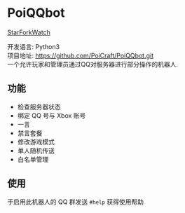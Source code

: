 # PoiQQbot 

<a class="github-button" href="https://github.com/PoiCraft/PoiQQBot" data-icon="octicon-star" data-show-count="true" aria-label="Star PoiCraft/PoiQQBot on GitHub">Star</a><a class="github-button" href="https://github.com/PoiCraft/PoiQQBot/fork" data-icon="octicon-repo-forked" data-show-count="true" aria-label="Fork PoiCraft/PoiQQBot on GitHub">Fork</a><a class="github-button" href="https://github.com/PoiCraft/PoiQQBot/subscription" data-icon="octicon-eye" data-show-count="true" aria-label="Watch PoiCraft/PoiQQBot on GitHub">Watch</a>  

开发语言: Python3   
项目地址: <https://github.com/PoiCraft/PoiQQbot.git>   
一个允许玩家和管理员通过QQ对服务器进行部分操作的机器人.  

## 功能

* 检查服务器状态
* 绑定 QQ 号与 Xbox 账号
* 一言
* 禁言套餐
* 修改游戏模式
* 单人随机传送
* 白名单管理

## 使用

于启用此机器人的 QQ 群发送 `#help` 获得使用帮助

<script async defer src="https://buttons.github.io/buttons.js"></script>
